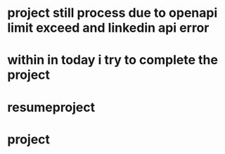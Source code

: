 
# project still process due to openapi limit exceed and linkedin api error
# within  in today i try to complete the project 

# resumeproject
# project
